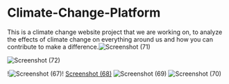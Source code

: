 # Climate-Change-Platform
This is a climate change website project that we are working on, to analyze the effects of climate change on everything around us and how you can contribute to make a difference.![Screenshot (71)](https://user-images.githubusercontent.com/75985765/156389810-4e111bfb-21b5-4feb-8151-d420e78fd884.png)


![Screenshot (72)](https://user-images.githubusercontent.com/75985765/156389821-c3aafd06-7af0-4363-9b23-f78b7e5956d6.png)

!![Screenshot (67)](https://user-images.githubusercontent.com/75985765/156389782-97238c29-b40d-4af1-9a87-01e66a43310f.png)!
[Screenshot (68)](https://user-images.githubusercontent.com/75985765/156389792-52c9bf06-23df-456a-bb7b-46958aaacb3c.png)
![Screenshot (69)](https://user-images.githubusercontent.com/75985765/156389797-3173ea42-af57-4314-b369-6fa19f5cf4f1.png)
![Screenshot (70)](https://user-images.githubusercontent.com/75985765/156389803-7f1eb7de-9954-41e9-b217-5f0b233c69cb.png)
